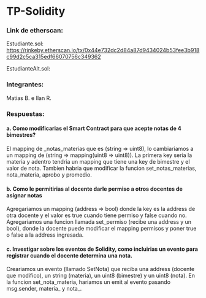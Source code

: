 # TP-Solidity
 
### Link de etherscan:
Estudiante.sol: https://rinkeby.etherscan.io/tx/0x44e732dc2d84a87d9434024b53fee3b918c99d2c5ca315edf66070756c349362

EstudianteAlt.sol: 

### Integrantes: 
Matias B. e Ilan R.

### Respuestas:
#### a. Como modificarias el Smart Contract para que acepte notas de 4 bimestres?
El mapping de _notas_materias que es (string => uint8), lo cambiariamos a un mapping de (string => mapping(uint8 => uint8)). La primera key seria la materia y adentro tendria un mapping que tiene una key de bimestre y el valor de nota. Tambien habria que modificar la funcion set_notas_materias, nota_materia, aprobo y promedio.
#### b. Como le permitirias al docente darle permiso a otros docentes de asignar notas
Agregariamos un mapping (address => bool) donde la key es la address de otra docente y el valor es true cuando tiene permiso y false cuando no. Agregariamos una funcion llamada set_permiso (recibe una address y un bool), donde la docente puede modificar el mapping permisos y poner true o false a la address ingresada.
#### c. Investigar sobre los eventos de Solidity, como incluirias un evento para registrar cuando el docente determina una nota.
Creariamos un evento (llamado SetNota) que reciba una address (docente que modifico), un string (materia), un uint8 (bimestre) y un uint8 (nota). En la funcion set_nota_materia, hariamos un emit al evento pasando msg.sender, materia_ y nota_.